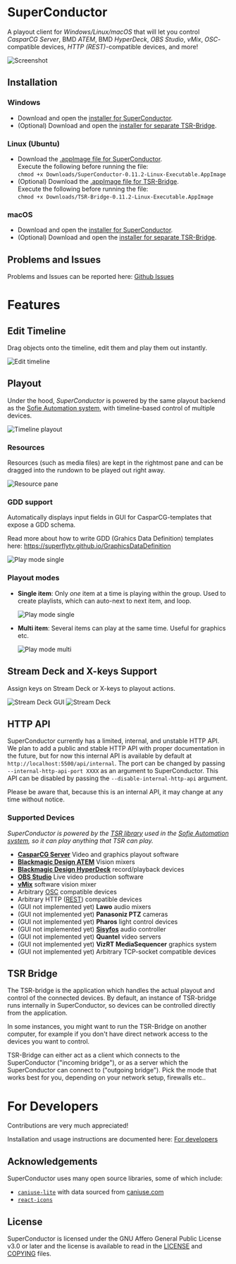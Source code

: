 # SuperConductor

A playout client for _Windows/Linux/macOS_ that will let you control _CasparCG&nbsp;Server_, BMD&nbsp;_ATEM_, BMD&nbsp;_HyperDeck_, _OBS&nbsp;Studio_, _vMix_, _OSC_-compatible devices, _HTTP&nbsp;(REST)_-compatible devices, and more!

![Screenshot](/doc/img/screenshot0.png)

## Installation

### Windows

- Download and open the [installer for SuperConductor](https://github.com/SuperFlyTV/SuperConductor/releases/download/v0.11.2/SuperConductor-0.11.2-Windows-Installer.exe).
- (Optional) Download and open the [installer for separate TSR-Bridge](https://github.com/SuperFlyTV/SuperConductor/releases/download/v0.11.2/TSR-Bridge-0.11.2-Windows-Installer.exe).

### Linux (Ubuntu)

- Download the [.appImage file for SuperConductor](https://github.com/SuperFlyTV/SuperConductor/releases/download/v0.11.2/SuperConductor-0.11.2-Linux-Executable.AppImage).<br/>
  Execute the following before running the file:<br/>
  `chmod +x Downloads/SuperConductor-0.11.2-Linux-Executable.AppImage`
- (Optional) Download the [.appImage file for TSR-Bridge](https://github.com/SuperFlyTV/SuperConductor/releases/download/v0.11.2/TSR-Bridge-0.11.2-Linux-Executable.AppImage).<br/>
  Execute the following before running the file:<br/>
  `chmod +x Downloads/TSR-Bridge-0.11.2-Linux-Executable.AppImage`

### macOS

- Download and open the [installer for SuperConductor](https://github.com/SuperFlyTV/SuperConductor/releases/download/v0.11.2/SuperConductor-0.11.2-macOS-Installer.dmg).
- (Optional) Download and open the [installer for separate TSR-Bridge](https://github.com/SuperFlyTV/SuperConductor/releases/download/v0.11.2/TSR-Bridge-0.11.2-macOS-Installer.dmg).

## Problems and Issues

Problems and Issues can be reported here: [Github Issues](https://github.com/SuperFlyTV/SuperConductor/issues)

# Features

## Edit Timeline

Drag objects onto the timeline, edit them and play them out instantly.

![Edit timeline](/doc/img/edit-timeline.gif)

## Playout

Under the hood, _SuperConductor_ is powered by the same playout backend as the [Sofie Automation system](https://www.sofieautomation.com/), with timeline-based control of multiple devices.

![Timeline playout](/doc/img/intro0.gif)

### Resources

Resources (such as media files) are kept in the rightmost pane and can be dragged into the rundown to be played out right away.

![Resource pane](/doc/img/resource-pane.gif)

### GDD support

Automatically displays input fields in GUI for CasparCG-templates that expose a GDD schema.

Read more about how to write GDD (Grahics Data Definition) templates here:
https://superflytv.github.io/GraphicsDataDefinition

![Play mode single](/doc/img/gdd-input.png)

### Playout modes

- **Single item**: Only _one_ item at a time is playing within the group. Used to create playlists, which can auto-next to next item, and loop.

  ![Play mode single](/doc/img/play-mode-single.gif)

- **Multi item**: Several items can play at the same time. Useful for graphics etc.

  ![Play mode multi](/doc/img/play-mode-multi.gif)

## Stream&nbsp;Deck and X-keys Support

Assign keys on Stream&nbsp;Deck or X-keys to playout actions.

![Stream Deck GUI](/doc/img/streamdeck-GUI.gif) ![Stream Deck](/doc/img/streamdeck.gif)

## HTTP API

SuperConductor currently has a limited, internal, and unstable HTTP API. We plan to add a public and stable HTTP API with proper documentation in the future, but for now this internal API is available by default at `http://localhost:5500/api/internal`. The port can be changed by passing `--internal-http-api-port XXXX` as an argument to SuperConductor. This API can be disabled by passing the `--disable-internal-http-api` argument.

Please be aware that, because this is an internal API, it may change at any time without notice.

### Supported Devices

_SuperConductor is powered by the [TSR library](https://github.com/nrkno/sofie-timeline-state-resolver) used in the [Sofie Automation system](https://www.sofieautomation.com/), so it can play anything that TSR can play._

- **[CasparCG&nbsp;Server](https://casparcg.com/)** Video and graphics playout software
- **[Blackmagic Design ATEM](https://www.blackmagicdesign.com/products)** Vision mixers
- **[Blackmagic Design HyperDeck](https://www.blackmagicdesign.com/products)** record/playback devices
- **[OBS Studio](https://obsproject.com/)** Live video production software
- **[vMix](https://www.vmix.com/)** software vision mixer
- Arbitrary [OSC](https://en.wikipedia.org/wiki/Open_Sound_Control) compatible devices
- Arbitrary HTTP ([REST](https://en.wikipedia.org/wiki/Representational_state_transfer#Semantics_of_HTTP_methods)) compatible devices
- (GUI not implemented yet) **Lawo** audio mixers
- (GUI not implemented yet) **Panasoniz PTZ** cameras
- (GUI not implemented yet) **Pharos** light control devices
- (GUI not implemented yet) **[Sisyfos](https://github.com/olzzon/sisyfos-audio-controller)** audio controller
- (GUI not implemented yet) **Quantel** video servers
- (GUI not implemented yet) **VizRT MediaSequencer** graphics system
- (GUI not implemented yet) Arbitrary TCP-socket compatible devices

## TSR Bridge

The TSR-bridge is the application which handles the actual playout and control of the connected devices. By default, an instance of TSR-bridge runs internally in SuperConductor, so devices can be controlled directly from the application.

In some instances, you might want to run the TSR-Bridge on another computer, for example if you don't have direct network access to the devices you want to control.

TSR-Bridge can either act as a client which connects to the SuperConductor ("incoming bridge"), or as a server which the SuperConductor can connect to ("outgoing bridge"). Pick the mode that works best for you, depending on your network setup, firewalls etc..

# For Developers

Contributions are very much appreciated!

Installation and usage instructions are documented here: [For developers](/doc/FOR_DEVELOPERS.md)

## Acknowledgements

SuperConductor uses many open source libraries, some of which include:

- [`caniuse-lite`](https://github.com/browserslist/caniuse-lite) with data sourced from [caniuse.com](https://caniuse.com)
- [`react-icons`](https://github.com/react-icons/react-icons)

## License

SuperConductor is licensed under the GNU Affero General Public License v3.0 or later and the license is available to read in the [LICENSE](LICENSE) and [COPYING](COPYING) files.
